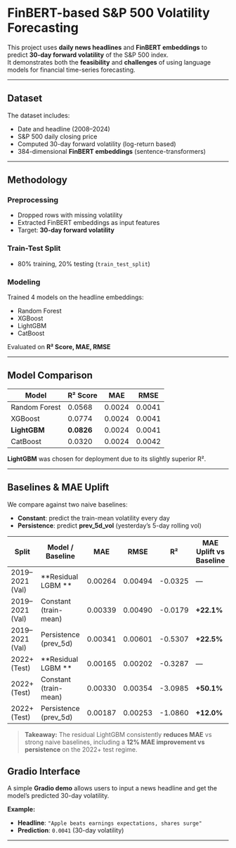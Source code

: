 # FinBERT-based S&P 500 Volatility Forecasting

This project uses **daily news headlines** and **FinBERT embeddings** to predict **30-day forward volatility** of the S&P 500 index.  
It demonstrates both the **feasibility** and **challenges** of using language models for financial time-series forecasting.

---

##  Dataset

The dataset includes:

- Date and headline (2008–2024)  
- S&P 500 daily closing price  
- Computed 30-day forward volatility (log-return based)  
- 384-dimensional **FinBERT embeddings** (sentence-transformers)

---

## Methodology

### Preprocessing
- Dropped rows with missing volatility  
- Extracted FinBERT embeddings as input features  
- Target: **30-day forward volatility**

### Train-Test Split
- 80% training, 20% testing (`train_test_split`)

### Modeling
Trained 4 models on the headline embeddings:
- Random Forest  
- XGBoost  
- LightGBM  
- CatBoost  

Evaluated on **R² Score, MAE, RMSE**

---

## Model Comparison

| Model         | R² Score | MAE    | RMSE   |
|---------------|----------|--------|--------|
| Random Forest | 0.0568   | 0.0024 | 0.0041 |
| XGBoost       | 0.0774   | 0.0024 | 0.0041 |
| **LightGBM**  | **0.0826** | 0.0024 | 0.0041 |
| CatBoost      | 0.0320   | 0.0024 | 0.0042 |

 **LightGBM** was chosen for deployment due to its slightly superior R².

---
## Baselines & MAE Uplift

We compare against two naive baselines:
- **Constant**: predict the train-mean volatility every day  
- **Persistence**: predict **prev_5d_vol** (yesterday’s 5-day rolling vol)

| Split            | Model / Baseline        | MAE     | RMSE    | R²      | MAE Uplift vs Baseline |
|------------------|-------------------------|---------|---------|---------|------------------------|
| 2019–2021 (Val)  | **Residual LGBM **| 0.00264 | 0.00494 | -0.0325 | —                      |
| 2019–2021 (Val)  | Constant (train-mean)   | 0.00339 | 0.00490 | -0.0179 | **+22.1%**             |
| 2019–2021 (Val)  | Persistence (prev_5d)   | 0.00341 | 0.00601 | -0.5307 | **+22.5%**             |
| 2022+ (Test)     | **Residual LGBM **| 0.00165 | 0.00202 | -0.3287 | —                      |
| 2022+ (Test)     | Constant (train-mean)   | 0.00330 | 0.00354 | -3.0985 | **+50.1%**             |
| 2022+ (Test)     | Persistence (prev_5d)   | 0.00187 | 0.00253 | -1.0860 | **+12.0%**             |

> **Takeaway:** The residual LightGBM consistently **reduces MAE** vs strong naive baselines, including a **12% MAE improvement vs persistence** on the 2022+ test regime.


## Gradio Interface

A simple **Gradio demo** allows users to input a news headline and get the model’s predicted 30-day volatility.

**Example:**

- **Headline**: `"Apple beats earnings expectations, shares surge"`  
- **Prediction**: `0.0041` (30-day volatility)

---


